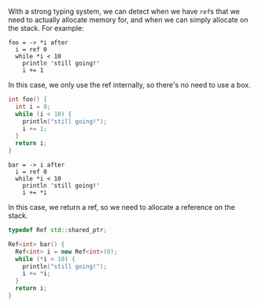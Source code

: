 With a strong typing system, we can detect when we have `ref`s that we need to actually allocate memory for, and when we can simply allocate on the stack. For example:

```llama
foo = -> *i after
  i = ref 0
  while *i < 10
    println 'still going!'
    i += 1
```

In this case, we only use the ref internally, so there's no need to use a box.

```c++
int foo() {
  int i = 0;
  while (i < 10) {
    println("still going!");
    i += 1;
  }
  return i;
}

```

```llama
bar = -> i after
  i = ref 0
  while *i < 10
    println 'still going!'
    i += *i
```

In this case, we return a ref, so we need to allocate a reference on the stack.

```c++
typedef Ref std::shared_ptr;

Ref<int> bar() {
  Ref<int> i = new Ref<int>(0);
  while (*i < 10) {
    println("still going!");
    i += *i;
  }
  return i;
}
```
